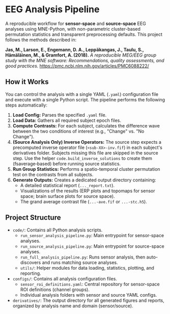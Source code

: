 # EEG Analysis Pipeline

A reproducible workflow for **sensor-space** and **source-space** EEG analyses using MNE-Python, with non-parametric cluster-based permutation statistics and transparent preprocessing defaults. This project follows the methods described in:

**Jas, M., Larson, E., Engemann, D. A., Leppäkangas, J., Taulu, S., Hämäläinen, M., & Gramfort, A. (2018).** *A reproducible MEG/EEG group study with the MNE software: Recommendations, quality assessments, and good practices.* https://pmc.ncbi.nlm.nih.gov/articles/PMC6088222/


## How it Works

You can control the analysis with a single YAML (`.yaml`) configuration file and execute with a single Python script. The pipeline performs the following steps automatically:

1.  **Load Config:** Parses the specified `.yaml` file.
2.  **Load Data:** Gathers all required subject epoch files.
3.  **Compute Contrasts:** For each subject, calculates the difference wave between the two conditions of interest (e.g., "Change" vs. "No Change").
4.  **(Source Analysis Only) Inverse Operators:** The source step expects a precomputed inverse operator file (`<sub-XX>-inv.fif`) in each subject's derivatives folder. Subjects missing this file are skipped in the source step. Use the helper `code.build_inverse_solutions` to create them (fsaverage‑based) before running source statistics.
5.  **Run Group Statistics:** Performs a spatio-temporal cluster permutation test on the contrasts from all subjects.
6.  **Generate Outputs:** Creates a dedicated output directory containing:
    *   A detailed statistical report (`..._report.txt`).
    *   Visualizations of the results (ERP plots and topomaps for sensor space; brain surface plots for source space).
    *   The grand average contrast file (`...-ave.fif` or `...-stc.h5`).

## Project Structure

-   `code/`: Contains all Python analysis scripts.
    -   `run_sensor_analysis_pipeline.py`: Main entrypoint for sensor-space analyses.
    -   `run_source_analysis_pipeline.py`: Main entrypoint for source-space analyses.
    -   `run_full_analysis_pipeline.py`: Runs sensor analysis, then auto-discovers and runs matching source analyses.
    -   `utils/`: Helper modules for data loading, statistics, plotting, and reporting.
-   `configs/`: Contains all analysis configuration files.
    -   `sensor_roi_definitions.yaml`: Central repository for sensor-space ROI definitions (channel groups).
    -   Individual analysis folders with sensor and source YAML configs.
-   `derivatives/`: The output directory for all generated figures and reports, organized by analysis name and domain (sensor/source).


